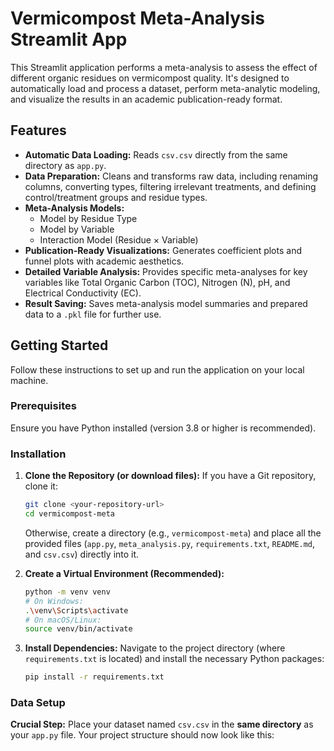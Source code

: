 # Vermicompost Meta-Analysis Streamlit App

This Streamlit application performs a meta-analysis to assess the effect of different organic residues on vermicompost quality. It's designed to automatically load and process a dataset, perform meta-analytic modeling, and visualize the results in an academic publication-ready format.

## Features

* **Automatic Data Loading:** Reads `csv.csv` directly from the same directory as `app.py`.
* **Data Preparation:** Cleans and transforms raw data, including renaming columns, converting types, filtering irrelevant treatments, and defining control/treatment groups and residue types.
* **Meta-Analysis Models:**
    * Model by Residue Type
    * Model by Variable
    * Interaction Model (Residue × Variable)
* **Publication-Ready Visualizations:** Generates coefficient plots and funnel plots with academic aesthetics.
* **Detailed Variable Analysis:** Provides specific meta-analyses for key variables like Total Organic Carbon (TOC), Nitrogen (N), pH, and Electrical Conductivity (EC).
* **Result Saving:** Saves meta-analysis model summaries and prepared data to a `.pkl` file for further use.

## Getting Started

Follow these instructions to set up and run the application on your local machine.

### Prerequisites

Ensure you have Python installed (version 3.8 or higher is recommended).

### Installation

1.  **Clone the Repository (or download files):**
    If you have a Git repository, clone it:
    ```bash
    git clone <your-repository-url>
    cd vermicompost-meta
    ```
    Otherwise, create a directory (e.g., `vermicompost-meta`) and place all the provided files (`app.py`, `meta_analysis.py`, `requirements.txt`, `README.md`, and `csv.csv`) directly into it.

2.  **Create a Virtual Environment (Recommended):**
    ```bash
    python -m venv venv
    # On Windows:
    .\venv\Scripts\activate
    # On macOS/Linux:
    source venv/bin/activate
    ```

3.  **Install Dependencies:**
    Navigate to the project directory (where `requirements.txt` is located) and install the necessary Python packages:
    ```bash
    pip install -r requirements.txt
    ```

### Data Setup

**Crucial Step:** Place your dataset named `csv.csv` in the **same directory** as your `app.py` file.
Your project structure should now look like this:
